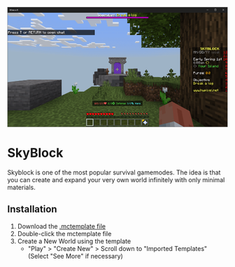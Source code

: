 ![SkyBlock](/skyblock-bedrock.png)

# SkyBlock
Skyblock is one of the most popular survival gamemodes. The idea is that you can create and expand your very own world infinitely with only minimal materials.

## Installation
1. Download the [.mctemplate file](https://github.com/kirbycope/SkyBlock-Bedrock/raw/main/SkyBlock-Bedrock.mctemplate)
1. Double-click the mctemplate file
1. Create a New World using the template
    - "Play" > "Create New"  > Scroll down to "Imported Templates" (Select "See More" if necessary)
